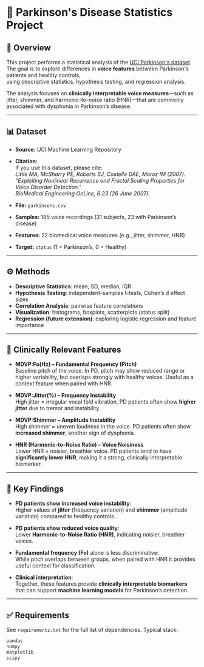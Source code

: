 # 🧠 Parkinson's Disease Statistics Project

## 📖 Overview
This project performs a statistical analysis of the [UCI Parkinson's dataset](https://archive.ics.uci.edu/ml/datasets/parkinsons).  
The goal is to explore differences in **voice features** between Parkinson's patients and healthy controls,  
using descriptive statistics, hypothesis testing, and regression analysis.  

The analysis focuses on **clinically interpretable voice measures**—such as jitter, shimmer, and harmonic-to-noise ratio (HNR)—that are commonly associated with dysphonia in Parkinson’s disease.

---

## 📊 Dataset
- **Source:** UCI Machine Learning Repository  
- **Citation:**  
  If you use this dataset, please cite:  
  *Little MA, McSharry PE, Roberts SJ, Costello DAE, Moroz IM (2007).*  
  *"Exploiting Nonlinear Recurrence and Fractal Scaling Properties for Voice Disorder Detection."*  
  *BioMedical Engineering OnLine, 6:23 (26 June 2007).*  

- **File:** `parkinsons.csv`  
- **Samples:** 195 voice recordings (31 subjects, 23 with Parkinson’s disease)  
- **Features:** 22 biomedical voice measures (e.g., jitter, shimmer, HNR)  
- **Target:** `status` (1 = Parkinson’s, 0 = Healthy)

---

## ⚙️ Methods
- **Descriptive Statistics**: mean, SD, median, IQR  
- **Hypothesis Testing**: independent-samples t-tests, Cohen’s d effect sizes  
- **Correlation Analysis**: pairwise feature correlations  
- **Visualization**: histograms, boxplots, scatterplots (status split)  
- **Regression (future extension)**: exploring logistic regression and feature importance  

---

## 🔬 Clinically Relevant Features
- **MDVP:Fo(Hz) – Fundamental Frequency (Pitch)**  
  Baseline pitch of the voice. In PD, pitch may show reduced range or higher variability, but overlaps strongly with healthy voices. Useful as a context feature when paired with HNR.  

- **MDVP:Jitter(%) – Frequency Instability**  
  High jitter = irregular vocal fold vibration. PD patients often show **higher jitter** due to tremor and instability.  

- **MDVP:Shimmer – Amplitude Instability**  
  High shimmer = uneven loudness in the voice. PD patients often show **increased shimmer**, another sign of dysphonia.  

- **HNR (Harmonic-to-Noise Ratio) – Voice Noisiness**  
  Lower HNR = noisier, breathier voice. PD patients tend to have **significantly lower HNR**, making it a strong, clinically interpretable biomarker.  

---

## 🔑 Key Findings
- **PD patients show increased voice instability**:  
  Higher values of **jitter** (frequency variation) and **shimmer** (amplitude variation) compared to healthy controls.  

- **PD patients show reduced voice quality**:  
  Lower **Harmonic-to-Noise Ratio (HNR)**, indicating noisier, breathier voices.  

- **Fundamental frequency (Fo)** alone is less discriminative:  
  While pitch overlaps between groups, when paired with HNR it provides useful context for classification.  

- **Clinical interpretation**:  
  Together, these features provide **clinically interpretable biomarkers** that can support **machine learning models** for Parkinson’s detection.  

---

## ✅ Requirements
See `requirements.txt` for the full list of dependencies. Typical stack:  
```bash
pandas
numpy
matplotlib
scipy
